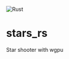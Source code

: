 ![Rust](https://github.com/stesel/stars_rs/workflows/Rust/badge.svg?branch=main)
# stars_rs
Star shooter with wgpu
